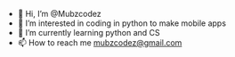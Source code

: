 - 👋 Hi, I’m @Mubzcodez
- 👀 I’m interested in coding in python to make mobile apps
- 🌱 I’m currently learning python and CS
- 📫 How to reach me mubzcodez@gmail.com

<!---
Mubzcodez/Mubzcodez is a ✨ special ✨ repository because its `README.md` (this file) appears on your GitHub profile.
You can click the Preview link to take a look at your changes.
--->
